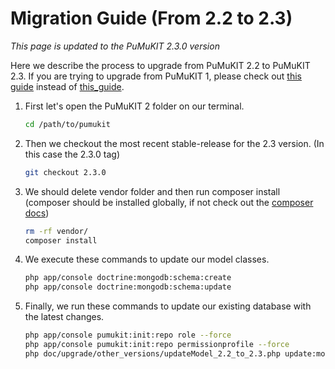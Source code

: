 # Migration Guide (From 2.2 to 2.3)

*This page is updated to the PuMuKIT 2.3.0 version*

Here we describe the process to upgrade from PuMuKIT 2.2 to PuMuKIT 2.3. If you are trying to upgrade from PuMuKIT 1, please check out [this guide](from1.7to2.1.md) instead of [this_guide](from2.1to2.2.md).

1. First let's open the PuMuKIT 2 folder on our terminal.

    ```bash
    cd /path/to/pumukit
    ```
2. Then we checkout the most recent stable-release for the 2.3 version. (In this case the 2.3.0 tag)

    ```bash
    git checkout 2.3.0
    ```
3. We should delete vendor folder and then run composer install (composer should be installed globally, if not check out the [composer docs](https://getcomposer.org/doc/00-intro.md))

    ```bash
    rm -rf vendor/
    composer install
    ```
4. We execute these commands to update our model classes.

    ```bash
    php app/console doctrine:mongodb:schema:create
    php app/console doctrine:mongodb:schema:update
    ```
5. Finally, we run these commands to update our existing database with the latest changes.

    ```bash
    php app/console pumukit:init:repo role --force
    php app/console pumukit:init:repo permissionprofile --force
    php doc/upgrade/other_versions/updateModel_2.2_to_2.3.php update:model:2.2to2.3 --env=prod
    ```
